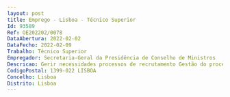 ```yaml
--- 
layout: post
title: Emprego - Lisboa - Técnico Superior
Id: 93589
Ref: OE202202/0078
DataAbertura: 2022-02-02
DataFecho: 2022-02-09
Trabalho: Técnico Superior
Empregador: Secretaria-Geral da Presidência de Conselho de Ministros
Descricao: Gerir necessidades processos de recrutamento Gestão do processo de candidatura Realização de entrevistas e seleção de candidatos Gerir os processos de mobilidades quer internos, quer externos Gerir consolidações internas e externas.
CodigoPostal: 1399-022 LISBOA
Concelho: Lisboa
Distrito: Lisboa
--- 
```

